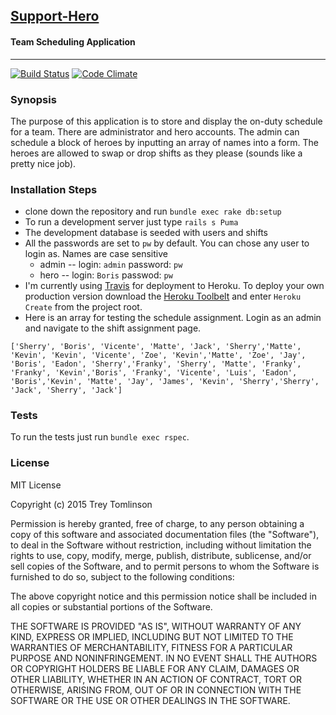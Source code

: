 ## [Support-Hero](https://support-hero-app.herokuapp.com)
#### Team Scheduling Application
---

[![Build Status](https://travis-ci.org/treyx/support_hero.svg)](https://travis-ci.org/treyx/support_hero)
[![Code Climate](https://codeclimate.com/github/treyx/support_hero/badges/gpa.svg)](https://codeclimate.com/github/treyx/support_hero)

### Synopsis

The purpose of this application is to store and display the on-duty schedule for a team. There are administrator and hero accounts. The admin can schedule a block of heroes by inputting an array of names into a form. The heroes are allowed to swap or drop shifts as they please (sounds like a pretty nice job).

### Installation Steps

* clone down the repository and run `bundle exec rake db:setup`
* To run a development server just type `rails s Puma`
* The development database is seeded with users and shifts
* All the passwords are set to `pw` by default. You can chose any user to login as. Names are case sensitive
  - admin -- login: `admin` password: `pw`
  - hero -- login: `Boris` passwod: `pw`
* I'm currently using [Travis](https://travis-ci.org/) for deployment to Heroku. To deploy your own production version download the [Heroku Toolbelt](https://toolbelt.heroku.com/) and enter `Heroku Create` from the project root.
* Here is an array for testing the schedule assignment. Login as an admin and navigate to the shift assignment page.

```['Sherry', 'Boris', 'Vicente', 'Matte', 'Jack', 'Sherry','Matte', 'Kevin', 'Kevin', 'Vicente', 'Zoe', 'Kevin','Matte', 'Zoe', 'Jay', 'Boris', 'Eadon', 'Sherry','Franky', 'Sherry', 'Matte', 'Franky', 'Franky', 'Kevin','Boris', 'Franky', 'Vicente', 'Luis', 'Eadon', 'Boris','Kevin', 'Matte', 'Jay', 'James', 'Kevin', 'Sherry','Sherry', 'Jack', 'Sherry', 'Jack']```


### Tests

To run the tests just run `bundle exec rspec`.

### License

MIT License

Copyright (c) 2015 Trey Tomlinson

Permission is hereby granted, free of charge, to any person obtaining a copy
of this software and associated documentation files (the "Software"), to deal
in the Software without restriction, including without limitation the rights
to use, copy, modify, merge, publish, distribute, sublicense, and/or sell
copies of the Software, and to permit persons to whom the Software is
furnished to do so, subject to the following conditions:

The above copyright notice and this permission notice shall be included in
all copies or substantial portions of the Software.

THE SOFTWARE IS PROVIDED "AS IS", WITHOUT WARRANTY OF ANY KIND, EXPRESS OR
IMPLIED, INCLUDING BUT NOT LIMITED TO THE WARRANTIES OF MERCHANTABILITY,
FITNESS FOR A PARTICULAR PURPOSE AND NONINFRINGEMENT. IN NO EVENT SHALL THE
AUTHORS OR COPYRIGHT HOLDERS BE LIABLE FOR ANY CLAIM, DAMAGES OR OTHER
LIABILITY, WHETHER IN AN ACTION OF CONTRACT, TORT OR OTHERWISE, ARISING FROM,
OUT OF OR IN CONNECTION WITH THE SOFTWARE OR THE USE OR OTHER DEALINGS IN
THE SOFTWARE.
